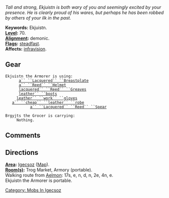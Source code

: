 *Tall and strong, Ekjuistn is both wary of you and seemingly excited by
your presence. He is clearly proud of his wares, but perhaps he has been
robbed by others of your ilk in the past.*

**Keywords:** Ekjuistn.  
**[Level](Level.md "wikilink"):** 70.  
**[Alignment](Alignment.md "wikilink"):** demonic.  
**[Flags](:Category:_Mob_Types.md "wikilink"):**
[steadfast](Sentinel_Mobs.md "wikilink").  
**Affects:** [infravision](Infravision.md "wikilink").  

## Gear

`Ekjuistn the Armorer is using:`  
<worn on body>`      `[`a`` ``Lacquered`` ``Breastplate`](Lacquered_Breastplate.md "wikilink")  
<worn on head>`      `[`a`` ``Reed`` ``Helmet`](Reed_Helmet.md "wikilink")  
<worn on legs>`      `[`lacquered`` ``Reed`` ``Greaves`](Lacquered_Reed_Greaves.md "wikilink")  
<worn on feet>`      `[`leather`` ``boots`](Leather_Boots.md "wikilink")  
<worn on hands>`     `[`leather`` ``work`` ``gloves`](Leather_Work_Gloves.md "wikilink")  
<worn about body>`   `[`a`` ``cheap`` ``leather`` ``robe`](Cheap_Leather_Robe.md "wikilink")  
<wielded>`           `[`a`` ``Lacquered`` ``Reed`` ``Spear`](Lacquered_Reed_Spear.md "wikilink")

`Brgyjts the Grocer is carrying:`  
`     Nothing.`

## Comments

## Directions

**[Area](:Category:_Areas.md "wikilink"):**
[Igecsoz](:Category:_Igecsoz.md "wikilink")
([Map](Igecsoz_Map.md "wikilink")).  
**[Room(s)](:Category:_Rooms.md "wikilink"):** Trog Market, Armory
(portable).  
Walking route from [Aelmon](Aelmon.md "wikilink"): 17s, e, n, d, n, 2e,
4n, e.  
Ekjuistn the Armorer is portable.  

[Category: Mobs In Igecsoz](Category:_Mobs_In_Igecsoz "wikilink")
